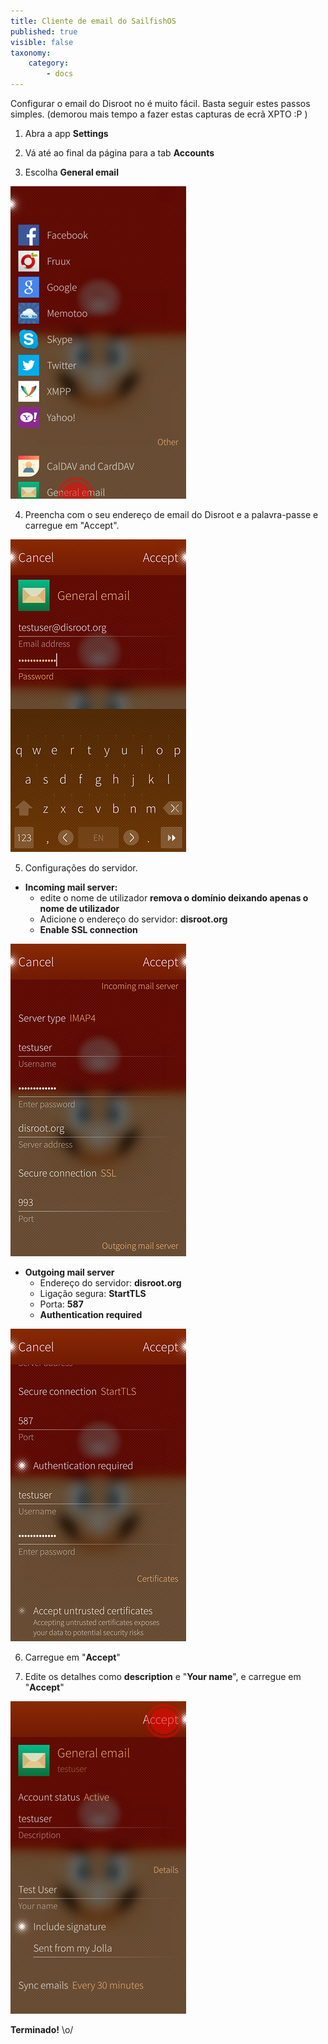 ```yaml
---
title: Cliente de email do SailfishOS
published: true
visible: false
taxonomy:
    category:
        - docs
---
```


Configurar o email do Disroot no é muito fácil. Basta seguir estes passos simples. (demorou mais tempo a fazer estas capturas de ecrã XPTO :P )


1. Abra a app **Settings**

2. Vá até ao final da página para a tab **Accounts**

3. Escolha **General email**

![](en/sailfish_mail1.png)

4. Preencha com o seu endereço de email do Disroot e a palavra-passe e carregue em "Accept".

![](en/sailfish_mail2.png)

5. Configurações do servidor.

 - **Incoming mail server:**
    - edite o nome de utilizador **remova o domínio deixando apenas o nome de utilizador**
    - Adicione o endereço do servidor: **disroot.org**
    - **Enable SSL connection**

![](en/sailfish_mail3.png)

 - **Outgoing mail server**
    - Endereço do servidor: **disroot.org**
    - Ligação segura: **StartTLS**
    - Porta: **587**
    - **Authentication required**

![](en/sailfish_mail4.png)

6. Carregue em "**Accept**"

7. Edite os detalhes como **description** e "**Your name**", e carregue em "**Accept**"

![](en/sailfish_mail5.png)

**Terminado!** \o/
